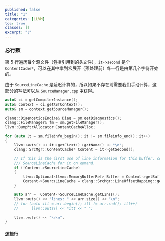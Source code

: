 ```yaml
---
published: false
title: "1"
categories: [LLVM]
toc: true
classes: []
excerpt: "1"
---
```




### 总行数

第 5 行遍历每个源文件（包括引用到的头文件），`it->second` 是个 `ContentCache*`，可以在其中拿到宏展开（预处理前）每一行是由第几个字符开始的。

由于 `SourceLineCache` 是延迟计算的，所以如果不存在则需要我们手动计算，这部分的写法可以从 `SourceManager.cpp` 中获得。

```cpp
auto& ci = getCompilerInstance();
auto& context = ci.getASTContext();
auto& sm = context.getSourceManager();

clang::DiagnosticsEngine& Diag = sm.getDiagnostics();
clang::FileManager& fm = sm.getFileManager();
llvm::BumpPtrAllocator ContentCacheAlloc;

for (auto it = sm.fileinfo_begin(); it != sm.fileinfo_end(); it++)
{
	llvm::outs() << it->getFirst()->getName() << "\n";
	clang::SrcMgr::ContentCache* Content = it->getSecond();

	// If this is the first use of line information for this buffer, compute the
	/// SourceLineCache for it on demand.
	if (!Content->SourceLineCache)
	{
		llvm::Optional<llvm::MemoryBufferRef> Buffer = Content->getBufferOrNone(Diag, fm);
		Content->SourceLineCache = clang::SrcMgr::LineOffsetMapping::get(*Buffer, ContentCacheAlloc);
	}

	auto arr =  Content->SourceLineCache.getLines();
	llvm::outs() << "lines: " << arr.size() << "\n";
	// for (auto itt = arr.begin(); itt != arr.end(); itt++)
	//   	llvm::outs() << *itt << " ";
		
	llvm::outs() << "\n\n";
}
```



#### 逻辑行

